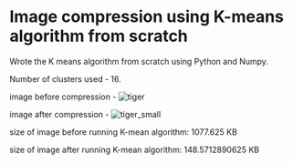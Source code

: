 # Image compression using K-means algorithm from scratch
Wrote the K means algorithm from scratch using Python and Numpy.

Number of clusters used - 16.

image before compression - 
![tiger](https://user-images.githubusercontent.com/84268775/230763520-8d1ff927-d593-4023-b272-67431949d6bf.png)

image after compression -
![tiger_small](https://user-images.githubusercontent.com/84268775/230763575-75a40223-b545-4c89-94c5-2ebff0ccbcaf.jpg)

size of image before running K-mean algorithm:  1077.625 KB

size of image after running K-mean algorithm:  148.5712890625 KB
